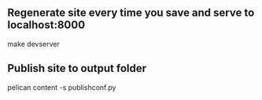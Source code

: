 ## Regenerate site every time you save and serve to localhost:8000
make devserver

## Publish site to output folder
pelican content -s publishconf.py